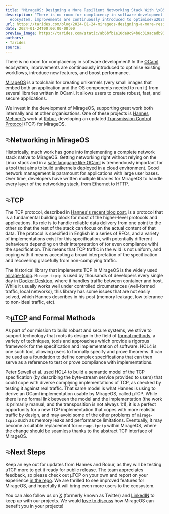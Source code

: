 ```yaml
---
title: "MirageOS: Designing a More Resilient Networking Stack With \xB5TCP"
description: "There is no room for complacency in software development! In the OCaml
  ecosystem, improvements are continuously introduced to optimise\u2026"
url: https://tarides.com/blog/2024-01-24-mirageos-designing-a-more-resilient-networking-stack-with-tcp
date: 2024-01-24T00:00:00-00:00
preview_image: https://tarides.com/static/ab6bfb1e10da8c94b8c319acadb93d55/eee8e/lightflow.jpg
authors:
- Tarides
source:
---
```


<p>There is no room for complacency in software development! In the <a href="https://ocaml.org/">OCaml</a> ecosystem, improvements are continuously introduced to optimise existing workflows, introduce new features, and boost performance.</p>
<p><a href="https://mirage.io/">MirageOS</a> is a toolchain for creating unikernels (very small images that embed both an application and the OS components needed to run it) from several libraries written in OCaml. It allows users to create robust, fast, and secure applications.</p>
<p>We invest in the development of MirageOS, supporting great work both internally and at other organisations. One of these projects is <a href="https://hannes.robur.coop/About">Hannes Mehnert&rsquo;s</a> work at <a href="https://robur.coop/Home">Robur</a>, developing an updated <a href="https://en.wikipedia.org/wiki/Transmission_Control_Protocol">Transmission Control Protocol</a> (TCP) for MirageOS.</p>
<h2 style="position:relative;"><a href="https://tarides.com/feed.xml#networking-in-mirageos" aria-label="networking in mirageos permalink" class="anchor before"><svg aria-hidden="true" focusable="false" height="16" version="1.1" viewbox="0 0 16 16" width="16"><path fill-rule="evenodd" d="M4 9h1v1H4c-1.5 0-3-1.69-3-3.5S2.55 3 4 3h4c1.45 0 3 1.69 3 3.5 0 1.41-.91 2.72-2 3.25V8.59c.58-.45 1-1.27 1-2.09C10 5.22 8.98 4 8 4H4c-.98 0-2 1.22-2 2.5S3 9 4 9zm9-3h-1v1h1c1 0 2 1.22 2 2.5S13.98 12 13 12H9c-.98 0-2-1.22-2-2.5 0-.83.42-1.64 1-2.09V6.25c-1.09.53-2 1.84-2 3.25C6 11.31 7.55 13 9 13h4c1.45 0 3-1.69 3-3.5S14.5 6 13 6z"></path></svg></a>Networking in MirageOS</h2>
<p>Historically, much work has gone into implementing a complete network stack native to MirageOS. Getting networking right without relying on the Linux stack and in a <a href="https://tarides.com/blog/2023-12-14-ocaml-memory-safety-and-beyond/">safe language like OCaml</a> is tremendously important for a tool that aims to build unikernels deployed in a cloud environment. Good network management is paramount for applications with large user bases. Over time, developers have written multiple libraries for MirageOS to handle every layer of the networking stack, from Ethernet to HTTP.</p>
<h2 style="position:relative;"><a href="https://tarides.com/feed.xml#tcp" aria-label="tcp permalink" class="anchor before"><svg aria-hidden="true" focusable="false" height="16" version="1.1" viewbox="0 0 16 16" width="16"><path fill-rule="evenodd" d="M4 9h1v1H4c-1.5 0-3-1.69-3-3.5S2.55 3 4 3h4c1.45 0 3 1.69 3 3.5 0 1.41-.91 2.72-2 3.25V8.59c.58-.45 1-1.27 1-2.09C10 5.22 8.98 4 8 4H4c-.98 0-2 1.22-2 2.5S3 9 4 9zm9-3h-1v1h1c1 0 2 1.22 2 2.5S13.98 12 13 12H9c-.98 0-2-1.22-2-2.5 0-.83.42-1.64 1-2.09V6.25c-1.09.53-2 1.84-2 3.25C6 11.31 7.55 13 9 13h4c1.45 0 3-1.69 3-3.5S14.5 6 13 6z"></path></svg></a>TCP</h2>
<p>The TCP protocol, described in <a href="https://hannes.robur.coop/Posts/TCP-ns">Hannes's recent blog post</a>, is a protocol that is a fundamental building block for most of the higher-level protocols and applications. Its role is to handle reliable data delivery from one point to the other so that the rest of the stack can focus on the actual content of that data. The protocol is specified in English in a series of RFCs, and a variety of implementations exist for this specification, with potentially different behaviours depending on their interpretation of (or even compliance with) the specification. This means that TCP traffic in the wild is not uniform, and coping with it means accepting a broad interpretation of the specification and recovering gracefully from non-complying traffic.</p>
<p>The historical library that implements TCP in MirageOS is the widely used <a href="https://github.com/mirage/mirage-tcpip">mirage-tcpip</a>. <code>Mirage-tcpip</code> is used by thousands of developers every single day in <a href="https://www.docker.com/products/docker-desktop/">Docker Desktop</a>, where it handles traffic between container and host. While it usually works well under controlled circumstances (well-formed traffic, local networks), this library has some issues that are not easily solved, which Hannes describes in his post (memory leakage, low tolerance to non-ideal traffic, etc).</p>
<h2 style="position:relative;"><a href="https://tarides.com/feed.xml#%C2%B5tcp-and-formal-methods" aria-label="&micro;tcp and formal methods permalink" class="anchor before"><svg aria-hidden="true" focusable="false" height="16" version="1.1" viewbox="0 0 16 16" width="16"><path fill-rule="evenodd" d="M4 9h1v1H4c-1.5 0-3-1.69-3-3.5S2.55 3 4 3h4c1.45 0 3 1.69 3 3.5 0 1.41-.91 2.72-2 3.25V8.59c.58-.45 1-1.27 1-2.09C10 5.22 8.98 4 8 4H4c-.98 0-2 1.22-2 2.5S3 9 4 9zm9-3h-1v1h1c1 0 2 1.22 2 2.5S13.98 12 13 12H9c-.98 0-2-1.22-2-2.5 0-.83.42-1.64 1-2.09V6.25c-1.09.53-2 1.84-2 3.25C6 11.31 7.55 13 9 13h4c1.45 0 3-1.69 3-3.5S14.5 6 13 6z"></path></svg></a><a href="https://github.com/robur-coop/utcp">&micro;TCP</a> and Formal Methods</h2>
<p>As part of our mission to build robust and secure systems, we strive to support technology that roots its design in the field of <a href="https://en.wikipedia.org/wiki/Formal_methods">formal methods</a>, a variety of techniques, tools and approaches which provide a rigorous framework for the specification and implementation of software. HOL4 is one such tool, allowing users to formally specify and prove theorems. It can be used as a foundation to define complex specifications that can then serve as a reference to test or prove compliance with implementations.</p>
<p>Peter Sewell et al. used HOL4 to build a semantic model of the TCP specification (by describing the byte-stream service provided to users) that could cope with diverse complying implementations of TCP, as checked by testing it against real traffic. That same model is what Hannes is using to derive an OCaml implementation usable by MirageOS, called &micro;TCP. While there is no formal link between the model and the implementation (the work is primarily manual, and the transposition is not always 1:1), it is a perfect opportunity for a new TCP implementation that copes with more realistic traffic by design, and may avoid some of the other problems of <code>mirage-tcpip</code> such as memory leaks and performance limitations. Eventually, it may become a suitable replacement for <code>mirage-tpcip</code> within MirageOS, where the change should be seamless thanks to the abstract TCP interface of MirageOS.</p>
<h2 style="position:relative;"><a href="https://tarides.com/feed.xml#next-steps" aria-label="next steps permalink" class="anchor before"><svg aria-hidden="true" focusable="false" height="16" version="1.1" viewbox="0 0 16 16" width="16"><path fill-rule="evenodd" d="M4 9h1v1H4c-1.5 0-3-1.69-3-3.5S2.55 3 4 3h4c1.45 0 3 1.69 3 3.5 0 1.41-.91 2.72-2 3.25V8.59c.58-.45 1-1.27 1-2.09C10 5.22 8.98 4 8 4H4c-.98 0-2 1.22-2 2.5S3 9 4 9zm9-3h-1v1h1c1 0 2 1.22 2 2.5S13.98 12 13 12H9c-.98 0-2-1.22-2-2.5 0-.83.42-1.64 1-2.09V6.25c-1.09.53-2 1.84-2 3.25C6 11.31 7.55 13 9 13h4c1.45 0 3-1.69 3-3.5S14.5 6 13 6z"></path></svg></a>Next Steps</h2>
<p>Keep an eye out for updates from Hannes and Robur, as they will be testing &micro;TCP more to get it ready for public release. The team appreciates feedback, so please check out &micro;TCP on your own and report on your experience <a href="https://github.com/robur-coop/utcp">in the repo</a>. We are thrilled to see improved features for MirageOS, and hopefully it will bring even more users to the ecosystem.</p>
<p>You can also follow us on <a href="https://twitter.com/tarides_">X</a> (formerly known as Twitter) and <a href="https://www.linkedin.com/company/tarides">LinkedIN</a> to keep up with our projects. We would <a href="https://tarides.com/contact/">love to discuss</a> how MirageOS can benefit you in your projects!</p>
